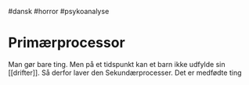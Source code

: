 #dansk #horror #psykoanalyse
# Primærprocessor
Man gør bare ting. Men på et tidspunkt kan et barn ikke udfylde sin [[drifter]]. Så derfor laver den Sekundærprocesser. Det er medfødte ting